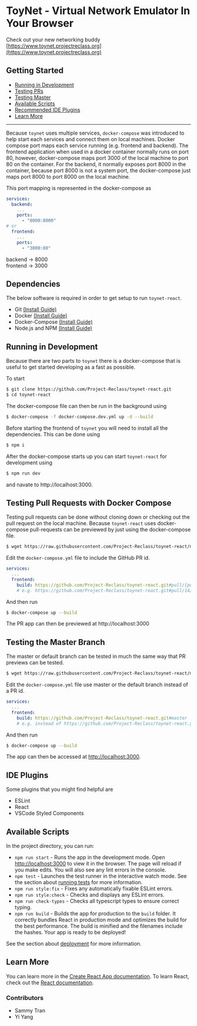 # ToyNet - Virtual Network Emulator In Your Browser

Check out your new networking buddy [https://www.toynet.projectreclass.org](https://www.toynet.projectreclass.org)

## Getting Started

<!-- toc -->
- [Running in Development](#running-in-development)
- [Testing PRs](#testing-pull-requests-with-docker-compose)
- [Testing Master](#testing-the-master-branch)
- [Available Scripts](#available-scripts)
- [Recommended IDE Plugins](#ide-plugins)
- [Learn More](#learn-more)
<!-- tocstop -->

-------------------------------------------

Because `toynet` uses multiple services, `docker-compose` was introduced to help start each services and connect them on local machines. Docker compose port maps each service running (e.g. frontend and backend).
The frontend application when used in a docker container normally runs on port 80, however, docker-compose maps port 3000 of the local machine to port 80 on the container. For the backend, it normally exposes port 8000
in the container, because port 8000 is not a system port, the docker-compose just maps port 8000 to port 8000 on the local machine.

This port mapping is represented in the docker-compose as

```yml
services:
  backend:
    ...
    ports:
      - "8000:8000"
# or
  frontend:
    ...
    ports:
      - "3000:80"
```

backend -> 8000  
frontend -> 3000

## Dependencies

The below software is required in order to get setup to run `toynet-react`.

- Git [(Install Guide)](https://git-scm.com/downloads)
- Docker [(Install Guide)](https://docs.docker.com/engine/install/)
- Docker-Compose [(Install Guide)](https://docs.docker.com/compose/install/)
- Node.js and NPM [(Install Guide)](https://nodejs.org/en/)

## Running in Development

Because there are two parts to `toynet` there is a docker-compose that is useful to get started developing as a fast as possible.

To start

```bash
$ git clone https://github.com/Project-Reclass/toynet-react.git
$ cd toynet-react
```

The docker-compose file can then be run in the background using

```bash
$ docker-compose -f docker-compose.dev.yml up -d --build
```

Before starting the frontend of `toynet` you will need to install all the dependencies. This can be done using

```bash
$ npm i
```

After the docker-compose starts up you can start `toynet-react` for development using

```bash
$ npm run dev
```

and navate to http://localhost:3000.

## Testing Pull Requests with Docker Compose

Testing pull requests can be done without cloning down or checking out the pull request on the local machine. Because `toynet-react` uses docker-compose pull-requests can be previewed by just using the docker-compose file.

```bash
$ wget https://raw.githubusercontent.com/Project-Reclass/toynet-react/master/docker-compose.yml
```

Edit the `docker-compose.yml` file to include the GitHub PR id.
```yml
services:
  ...
  frontend:
    build: https://github.com/Project-Reclass/toynet-react.git#pull/{pull-request-number}/head
    # e.g. https://github.com/Project-Reclass/toynet-react.git#pull/14/head
```

And then run
```bash
$ docker-compose up --build
```

The PR app can then be previewed at http://localhost:3000

## Testing the Master Branch

The master or default branch can be tested in much the same way that PR previews can be tested.

```bash
$ wget https://raw.githubusercontent.com/Project-Reclass/toynet-react/master/docker-compose.yml
```

Edit the `docker-compose.yml` file use master or the default branch instead of a PR id.

```yml
services:
  ...
  frontend:
    build: https://github.com/Project-Reclass/toynet-react.git#master
    # e.g. instead of https://github.com/Project-Reclass/toynet-react.git#pull/14/head
```

And then run

```bash
$ docker-compose up --build
```

The app can then be accessed at [http://localhost:3000](http://localhost:3000).

## IDE Plugins

Some plugins that you might find helpful are

- ESLint
- React
- VSCode Styled Components

## Available Scripts

In the project directory, you can run:

- `npm run start` - Runs the app in the development mode. Open [http://localhost:3000](http://localhost:3000) to view it in the browser. The page will reload if you make edits. You will also see any lint errors in the console.
- `npm test` - Launches the test runner in the interactive watch mode. See the section about [running tests](https://facebook.github.io/create-react-app/docs/running-tests) for more information.
- `npm run style:fix` - Fixes any automatically fixable ESLint errors.
- `npm run style:check` - Checks and displays any ESLint errors.
- `npm run check-types` - Checks all typescript types to ensure correct typing.
- `npm run build` - Builds the app for production to the `build` folder. It correctly bundles React in production mode and optimizes the build for the best performance. The build is minified and the filenames include the hashes. Your app is ready to be deployed!

See the section about [deployment](https://facebook.github.io/create-react-app/docs/deployment) for more information.

## Learn More

You can learn more in the [Create React App documentation](https://facebook.github.io/create-react-app/docs/getting-started). To learn React, check out the [React documentation](https://reactjs.org/).

### Contributors

- Sammy Tran
- Yi Yang
